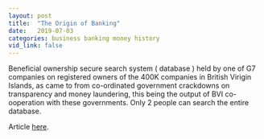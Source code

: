 ```yaml
---
layout: post
title:  "The Origin of Banking"
date:   2019-07-03
categories: business banking money history
vid_link: false
---
```


Beneficial ownership secure search system ( database ) held by one of G7 companies on registered owners of the 400K companies in British Virigin Islands, as came to from co-ordinated government crackdowns on transparency and money laundering, this being the output of BVI co-ooperation with these governments.  Only 2 people can search the entire database.

Article [here].

[here]: //www.bvifsc.vg/sites/default/files/si_no_13_of_2019_-_beneficial_ownership_secure_search_system_fees_regulations_2019.pdf